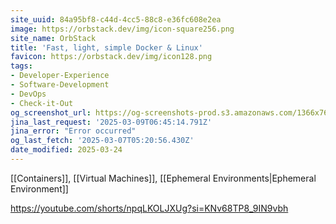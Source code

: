 ```yaml
---
site_uuid: 84a95bf8-c44d-4cc5-88c8-e36fc608e2ea
image: https://orbstack.dev/img/icon-square256.png
site_name: OrbStack
title: 'Fast, light, simple Docker & Linux'
favicon: https://orbstack.dev/img/icon128.png
tags:
- Developer-Experience
- Software-Development
- DevOps
- Check-it-Out
og_screenshot_url: https://og-screenshots-prod.s3.amazonaws.com/1366x768/80/false/71f9b2f378fb69ba2aede828f50a3faea381879467239d19c55fc6a12e383e49.jpeg
jina_last_request: '2025-03-09T06:45:14.791Z'
jina_error: "Error occurred"
og_last_fetch: '2025-03-07T05:20:56.430Z'
date_modified: 2025-03-24
---
```



[[Containers]], [[Virtual Machines]], [[Ephemeral Environments|Ephemeral Environment]]

https://youtube.com/shorts/npqLKOLJXUg?si=KNv68TP8_9IN9vbh
